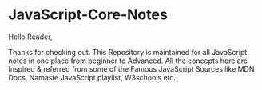 # JavaScript-Core-Notes

Hello Reader,

Thanks for checking out. This Repository is maintained for all JavaScript notes in one place from beginner to Advanced. All the concepts here are Inspired & referred from some of the Famous JavaScript Sources like MDN Docs, Namaste JavaScript playlist, W3schools etc.
